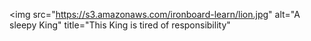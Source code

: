 <img src="https://s3.amazonaws.com/ironboard-learn/lion.jpg" alt="A sleepy King" title="This King is tired of responsibility"